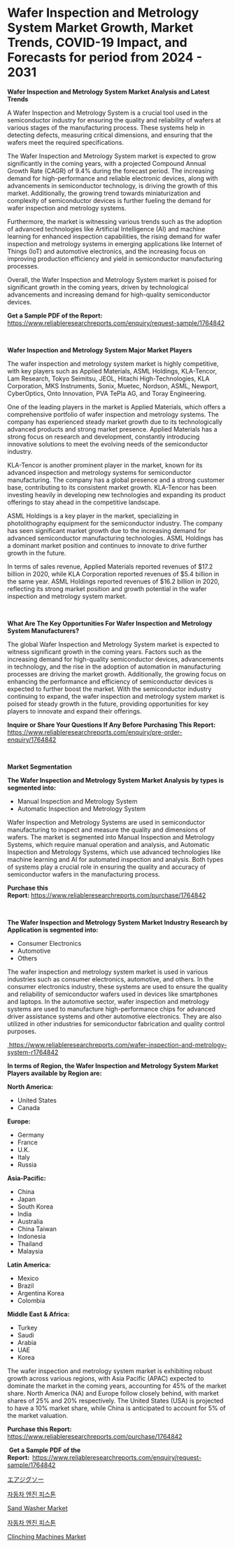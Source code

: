 <p><h1>Wafer Inspection and Metrology System Market Growth, Market Trends, COVID-19 Impact, and Forecasts for period from 2024 - 2031</h1></p><p><strong>Wafer Inspection and Metrology System Market Analysis and Latest Trends</strong></p>
<p><p>A Wafer Inspection and Metrology System is a crucial tool used in the semiconductor industry for ensuring the quality and reliability of wafers at various stages of the manufacturing process. These systems help in detecting defects, measuring critical dimensions, and ensuring that the wafers meet the required specifications.</p><p>The Wafer Inspection and Metrology System market is expected to grow significantly in the coming years, with a projected Compound Annual Growth Rate (CAGR) of 9.4% during the forecast period. The increasing demand for high-performance and reliable electronic devices, along with advancements in semiconductor technology, is driving the growth of this market. Additionally, the growing trend towards miniaturization and complexity of semiconductor devices is further fueling the demand for wafer inspection and metrology systems.</p><p>Furthermore, the market is witnessing various trends such as the adoption of advanced technologies like Artificial Intelligence (AI) and machine learning for enhanced inspection capabilities, the rising demand for wafer inspection and metrology systems in emerging applications like Internet of Things (IoT) and automotive electronics, and the increasing focus on improving production efficiency and yield in semiconductor manufacturing processes.</p><p>Overall, the Wafer Inspection and Metrology System market is poised for significant growth in the coming years, driven by technological advancements and increasing demand for high-quality semiconductor devices.</p></p>
<p><strong>Get a Sample PDF of the Report:&nbsp;</strong> <a href="https://www.reliableresearchreports.com/enquiry/request-sample/1764842">https://www.reliableresearchreports.com/enquiry/request-sample/1764842</a></p>
<p>&nbsp;</p>
<p><strong>Wafer Inspection and Metrology System Major Market Players</strong></p>
<p><p>The wafer inspection and metrology system market is highly competitive, with key players such as Applied Materials, ASML Holdings, KLA-Tencor, Lam Research, Tokyo Seimitsu, JEOL, Hitachi High-Technologies, KLA Corporation, MKS Instruments, Sonix, Muetec, Nordson, ASML, Newport, CyberOptics, Onto Innovation, PVA TePla AG, and Toray Engineering.</p><p>One of the leading players in the market is Applied Materials, which offers a comprehensive portfolio of wafer inspection and metrology systems. The company has experienced steady market growth due to its technologically advanced products and strong market presence. Applied Materials has a strong focus on research and development, constantly introducing innovative solutions to meet the evolving needs of the semiconductor industry.</p><p>KLA-Tencor is another prominent player in the market, known for its advanced inspection and metrology systems for semiconductor manufacturing. The company has a global presence and a strong customer base, contributing to its consistent market growth. KLA-Tencor has been investing heavily in developing new technologies and expanding its product offerings to stay ahead in the competitive landscape.</p><p>ASML Holdings is a key player in the market, specializing in photolithography equipment for the semiconductor industry. The company has seen significant market growth due to the increasing demand for advanced semiconductor manufacturing technologies. ASML Holdings has a dominant market position and continues to innovate to drive further growth in the future.</p><p>In terms of sales revenue, Applied Materials reported revenues of $17.2 billion in 2020, while KLA Corporation reported revenues of $5.4 billion in the same year. ASML Holdings reported revenues of $16.2 billion in 2020, reflecting its strong market position and growth potential in the wafer inspection and metrology system market.</p></p>
<p>&nbsp;</p>
<p><strong>What Are The Key Opportunities For Wafer Inspection and Metrology System Manufacturers?</strong></p>
<p><p>The global Wafer Inspection and Metrology System market is expected to witness significant growth in the coming years. Factors such as the increasing demand for high-quality semiconductor devices, advancements in technology, and the rise in the adoption of automation in manufacturing processes are driving the market growth. Additionally, the growing focus on enhancing the performance and efficiency of semiconductor devices is expected to further boost the market. With the semiconductor industry continuing to expand, the wafer inspection and metrology system market is poised for steady growth in the future, providing opportunities for key players to innovate and expand their offerings.</p></p>
<p><strong>Inquire or Share Your Questions If Any Before Purchasing This Report:</strong> <a href="https://www.reliableresearchreports.com/enquiry/pre-order-enquiry/1764842">https://www.reliableresearchreports.com/enquiry/pre-order-enquiry/1764842</a></p>
<p>&nbsp;</p>
<p><strong>Market Segmentation</strong></p>
<p><strong>The Wafer Inspection and Metrology System Market Analysis by types is segmented into:</strong></p>
<p><ul><li>Manual Inspection and Metrology System</li><li>Automatic Inspection and Metrology System</li></ul></p>
<p><p>Wafer Inspection and Metrology Systems are used in semiconductor manufacturing to inspect and measure the quality and dimensions of wafers. The market is segmented into Manual Inspection and Metrology Systems, which require manual operation and analysis, and Automatic Inspection and Metrology Systems, which use advanced technologies like machine learning and AI for automated inspection and analysis. Both types of systems play a crucial role in ensuring the quality and accuracy of semiconductor wafers in the manufacturing process.</p></p>
<p><strong>Purchase this Report:&nbsp;</strong><a href="https://www.reliableresearchreports.com/purchase/1764842">https://www.reliableresearchreports.com/purchase/1764842</a></p>
<p>&nbsp;</p>
<p><strong>The Wafer Inspection and Metrology System Market Industry Research by Application is segmented into:</strong></p>
<p><ul><li>Consumer Electronics</li><li>Automotive</li><li>Others</li></ul></p>
<p><p>The wafer inspection and metrology system market is used in various industries such as consumer electronics, automotive, and others. In the consumer electronics industry, these systems are used to ensure the quality and reliability of semiconductor wafers used in devices like smartphones and laptops. In the automotive sector, wafer inspection and metrology systems are used to manufacture high-performance chips for advanced driver assistance systems and other automotive electronics. They are also utilized in other industries for semiconductor fabrication and quality control purposes.</p></p>
<p><a href="https://www.reliableresearchreports.com/wafer-inspection-and-metrology-system-r1764842">&nbsp;https://www.reliableresearchreports.com/wafer-inspection-and-metrology-system-r1764842</a></p>
<p><strong>In terms of Region, the Wafer Inspection and Metrology System Market Players available by Region are:</strong></p>
<p>
    <p> <strong> North America: </strong>
        <ul>
            <li>United States</li>
            <li>Canada</li>
        </ul>
        </p> 
    <p> <strong> Europe: </strong>
        <ul>
            <li>Germany</li>
            <li>France</li>
            <li>U.K.</li>
            <li>Italy</li>
            <li>Russia</li>
        </ul>
        </p> 
    <p> <strong> Asia-Pacific: </strong>
        <ul>
            <li>China</li>
            <li>Japan</li>
            <li>South Korea</li>
            <li>India</li>
            <li>Australia</li>
            <li>China Taiwan</li>
            <li>Indonesia</li>
            <li>Thailand</li>
            <li>Malaysia</li>
        </ul>
        </p> 
    <p> <strong> Latin America: </strong>
        <ul>
            <li>Mexico</li>
            <li>Brazil</li>
            <li>Argentina Korea</li>
            <li>Colombia</li>
        </ul>
        </p> 
    <p> <strong> Middle East & Africa: </strong>
        <ul>
            <li>Turkey</li>
            <li>Saudi</li>
            <li>Arabia</li>
            <li>UAE</li>
            <li>Korea</li>
        </ul>
    </p>
    </p>
<p><p>The wafer inspection and metrology system market is exhibiting robust growth across various regions, with Asia Pacific (APAC) expected to dominate the market in the coming years, accounting for 45% of the market share. North America (NA) and Europe follow closely behind, with market shares of 25% and 20% respectively. The United States (USA) is projected to have a 10% market share, while China is anticipated to account for 5% of the market valuation.</p></p>
<p><strong>Purchase this Report: </strong><a href="https://www.reliableresearchreports.com/purchase/1764842">https://www.reliableresearchreports.com/purchase/1764842</a></p>
<p>&nbsp;<strong>Get a Sample PDF of the Report:&nbsp;&nbsp;</strong><a href="https://www.reliableresearchreports.com/enquiry/request-sample/1764842">https://www.reliableresearchreports.com/enquiry/request-sample/1764842</a></p>
<p><strong></strong></p>
<p><p><a href="https://github.com/RodHoppe07/Market-Research-Report-List-2/blob/main/2773909162773.md">エアジグソー</a></p><p><a href="https://github.com/OliverBarry1954/Market-Research-Report-List-1/blob/main/5213738175223.md">자동차 엔진 피스톤</a></p><p><a href="https://github.com/BryceTownsendr/Market-Research-Report-List-5/blob/main/sand-washer-market.md">Sand Washer Market</a></p><p><a href="https://github.com/asratman/Market-Research-Report-List-1/blob/main/9578641175222.md">자동차 엔진 피스톤</a></p><p><a href="https://github.com/caicuccucga/Market-Research-Report-List-1/blob/main/clinching-machines-market.md">Clinching Machines Market</a></p></p>